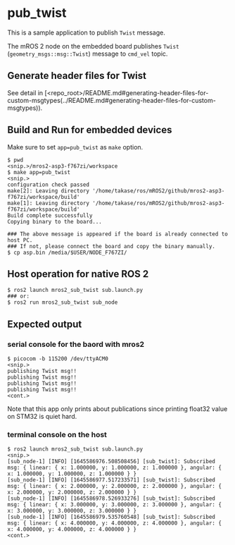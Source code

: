 # pub_twist

This is a sample application to publish `Twist` message.

The mROS 2 node on the embedded board publishes `Twist` (`geometry_msgs::msg::Twist`) message to `cmd_vel` topic.

## Generate header files for Twist

See detail in [<repo_root>/README.md#generating-header-files-for-custom-msgtypes(../README.md#generating-header-files-for-custom-msgtypes)).

## Build and Run for embedded devices

Make sure to set `app=pub_twist` as `make` option.

```
$ pwd
<snip.>/mros2-asp3-f767zi/workspace
$ make app=pub_twist
<snip.>
configuration check passed
make[2]: Leaving directory '/home/takase/ros/mROS2/github/mros2-asp3-f767zi/workspace/build'
make[1]: Leaving directory '/home/takase/ros/mROS2/github/mros2-asp3-f767zi/workspace/build'
Build complete successfully
Copying binary to the board...

### The above message is appeared if the board is already connected to host PC.
### If not, please connect the board and copy the binary manually.
$ cp asp.bin /media/$USER/NODE_F767ZI/
```

## Host operation for native ROS 2

```
$ ros2 launch mros2_sub_twist sub.launch.py
### or:
$ ros2 run mros2_sub_twist sub_node
```

## Expected output

### serial console for the baord with mros2

```
$ picocom -b 115200 /dev/ttyACM0
<snip.>
publishing Twist msg!!
publishing Twist msg!!
publishing Twist msg!!
publishing Twist msg!!
<cont.>
```

Note that this app only prints about publications since printing float32 value on STM32 is quiet hard.

### terminal console on the host

```
$ ros2 launch mros2_sub_twist sub.launch.py
<snip.>
[sub_node-1] [INFO] [1645586976.508508456] [sub_twist]: Subscribed msg: { linear: { x: 1.000000, y: 1.000000, z: 1.000000 }, angular: { x: 1.000000, y: 1.000000, z: 1.000000 } }
[sub_node-1] [INFO] [1645586977.517233571] [sub_twist]: Subscribed msg: { linear: { x: 2.000000, y: 2.000000, z: 2.000000 }, angular: { x: 2.000000, y: 2.000000, z: 2.000000 } }
[sub_node-1] [INFO] [1645586978.526933276] [sub_twist]: Subscribed msg: { linear: { x: 3.000000, y: 3.000000, z: 3.000000 }, angular: { x: 3.000000, y: 3.000000, z: 3.000000 } }
[sub_node-1] [INFO] [1645586979.535760548] [sub_twist]: Subscribed msg: { linear: { x: 4.000000, y: 4.000000, z: 4.000000 }, angular: { x: 4.000000, y: 4.000000, z: 4.000000 } }
<cont.>
```
